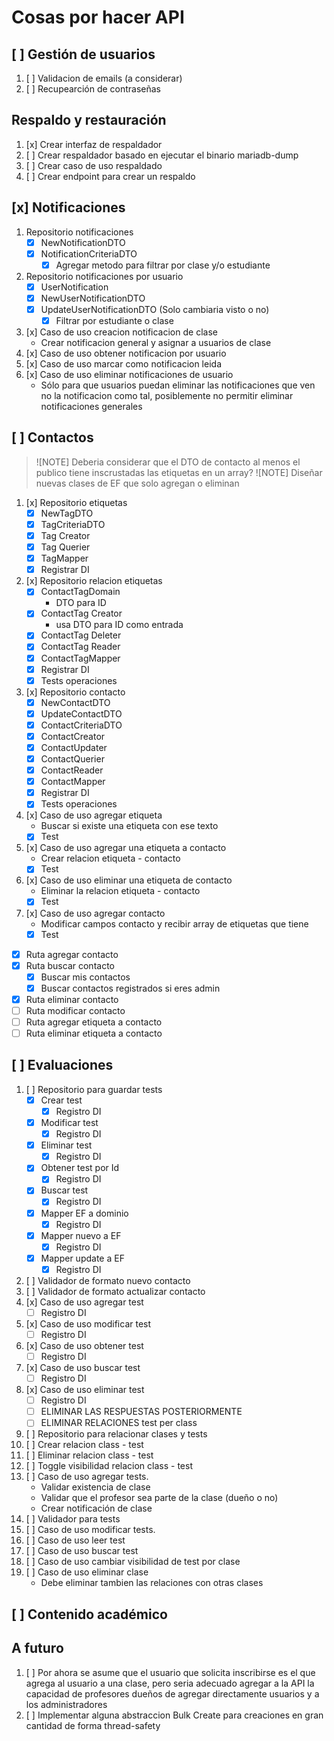 # Cosas por hacer API

## [ ] Gestión de usuarios

1. [ ] Validacion de emails (a considerar)
2. [ ] Recupearción de contraseñas

## Respaldo y restauración

1. [x] Crear interfaz de respaldador
2. [ ] Crear respaldador basado en ejecutar el binario mariadb-dump
3. [ ] Crear caso de uso respaldado
4. [ ] Crear endpoint para crear un respaldo

## [x] Notificaciones

1. Repositorio notificaciones
   - [x] NewNotificationDTO
   - [x] NotificationCriteriaDTO
     - [x] Agregar metodo para filtrar por clase y/o estudiante
2. Repositorio notificaciones por usuario
   - [x] UserNotification
   - [x] NewUserNotificationDTO
   - [x] UpdateUserNotificationDTO (Solo cambiaria visto o no)
     - [x] Filtrar por estudiante o clase
3. [x] Caso de uso creacion notificacion de clase
   - Crear notificacion general y asignar a usuarios de clase
4. [x] Caso de uso obtener notificacion por usuario
5. [x] Caso de uso marcar como notificacion leida
6. [x] Caso de uso eliminar notificaciones de usuario
   - Sólo para que usuarios puedan eliminar las notificaciones que ven
     no la notificacion como tal, posiblemente no permitir eliminar
     notificaciones generales

## [ ] Contactos

> ![NOTE] Deberia considerar que el DTO de contacto al menos el publico tiene inscrustadas las etiquetas en un array?
> ![NOTE] Diseñar nuevas clases de EF que solo agregan o eliminan

1. [x] Repositorio etiquetas
   - [x] NewTagDTO
   - [x] TagCriteriaDTO
   - [x] Tag Creator
   - [x] Tag Querier
   - [x] TagMapper
   - [x] Registrar DI
2. [x] Repositorio relacion etiquetas
   - [x] ContactTagDomain
     - DTO para ID
   - [x] ContactTag Creator
     - usa DTO para ID como entrada
   - [x] ContactTag Deleter
   - [x] ContactTag Reader
   - [x] ContactTagMapper
   - [x] Registrar DI
   - [x] Tests operaciones
3. [x] Repositorio contacto
   - [x] NewContactDTO
   - [x] UpdateContactDTO
   - [x] ContactCriteriaDTO
   - [x] ContactCreator
   - [x] ContactUpdater
   - [x] ContactQuerier
   - [x] ContactReader
   - [x] ContactMapper
   - [x] Registrar DI
   - [x] Tests operaciones
4. [x] Caso de uso agregar etiqueta
   - Buscar si existe una etiqueta con ese texto
   - [x] Test
5. [x] Caso de uso agregar una etiqueta a contacto
   - Crear relacion etiqueta - contacto
   - [x] Test
6. [x] Caso de uso eliminar una etiqueta de contacto
   - Eliminar la relacion etiqueta - contacto
   - [x] Test
7. [x] Caso de uso agregar contacto
   - Modificar campos contacto y recibir array de etiquetas que tiene
   - [x] Test

- [x] Ruta agregar contacto
- [x] Ruta buscar contacto
  - [x] Buscar mis contactos
  - [x] Buscar contactos registrados si eres admin
- [x] Ruta eliminar contacto
- [ ] Ruta modificar contacto
- [ ] Ruta agregar etiqueta a contacto
- [ ] Ruta eliminar etiqueta a contacto

## [ ] Evaluaciones

1. [ ] Repositorio para guardar tests
   - [x] Crear test
     - [x] Registro DI
   - [x] Modificar test
     - [x] Registro DI
   - [x] Eliminar test
     - [x] Registro DI
   - [x] Obtener test por Id
     - [x] Registro DI
   - [x] Buscar test
     - [x] Registro DI
   - [x] Mapper EF a dominio
     - [x] Registro DI
   - [x] Mapper nuevo a EF
     - [x] Registro DI
   - [x] Mapper update a EF
     - [x] Registro DI
2. [ ] Validador de formato nuevo contacto
3. [ ] Validador de formato actualizar contacto
4. [x] Caso de uso agregar test
   - [ ] Registro DI
5. [x] Caso de uso modificar test
   - [ ] Registro DI
6. [x] Caso de uso obtener test
   - [ ] Registro DI
7. [x] Caso de uso buscar test
   - [ ] Registro DI
8. [x] Caso de uso eliminar test
   - [ ] Registro DI
   - [ ] ELIMINAR LAS RESPUESTAS POSTERIORMENTE
   - [ ] ELIMINAR RELACIONES test per class

9. [ ] Repositorio para relacionar clases y tests
10. [ ] Crear relacion class - test
11. [ ] Eliminar relacion class - test
12. [ ] Toggle visibilidad relacion class - test
13. [ ] Caso de uso agregar tests.
    - Validar existencia de clase
    - Validar que el profesor sea parte de la clase (dueño o no)
    - Crear notificación de clase
14. [ ] Validador para tests
15. [ ] Caso de uso modificar tests.
16. [ ] Caso de uso leer test
17. [ ] Caso de uso buscar test
18. [ ] Caso de uso cambiar visibilidad de test por clase
19. [ ] Caso de uso eliminar clase
    - Debe eliminar tambien las relaciones con otras clases

## [ ] Contenido académico

## A futuro

1. [ ] Por ahora se asume que el usuario que solicita inscribirse
       es el que agrega al usuario a una clase, pero seria adecuado
       agregar a la API la capacidad de profesores dueños de agregar
       directamente usuarios y a los administradores
2. [ ] Implementar alguna abstraccion Bulk Create para creaciones en
       gran cantidad de forma thread-safety
